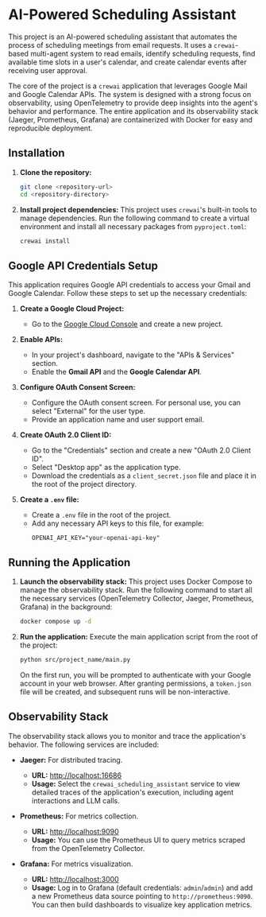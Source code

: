 # AI-Powered Scheduling Assistant

This project is an AI-powered scheduling assistant that automates the process of scheduling meetings from email requests. It uses a `crewai`-based multi-agent system to read emails, identify scheduling requests, find available time slots in a user's calendar, and create calendar events after receiving user approval.

The core of the project is a `crewai` application that leverages Google Mail and Google Calendar APIs. The system is designed with a strong focus on observability, using OpenTelemetry to provide deep insights into the agent's behavior and performance. The entire application and its observability stack (Jaeger, Prometheus, Grafana) are containerized with Docker for easy and reproducible deployment.

## Installation

1.  **Clone the repository:**
    ```bash
    git clone <repository-url>
    cd <repository-directory>
    ```

2.  **Install project dependencies:**
    This project uses `crewai`'s built-in tools to manage dependencies. Run the following command to create a virtual environment and install all necessary packages from `pyproject.toml`:
    ```bash
    crewai install
    ```

## Google API Credentials Setup

This application requires Google API credentials to access your Gmail and Google Calendar. Follow these steps to set up the necessary credentials:

1.  **Create a Google Cloud Project:**
    - Go to the [Google Cloud Console](https://console.cloud.google.com/) and create a new project.

2.  **Enable APIs:**
    - In your project's dashboard, navigate to the "APIs & Services" section.
    - Enable the **Gmail API** and the **Google Calendar API**.

3.  **Configure OAuth Consent Screen:**
    - Configure the OAuth consent screen. For personal use, you can select "External" for the user type.
    - Provide an application name and user support email.

4.  **Create OAuth 2.0 Client ID:**
    - Go to the "Credentials" section and create a new "OAuth 2.0 Client ID".
    - Select "Desktop app" as the application type.
    - Download the credentials as a `client_secret.json` file and place it in the root of the project directory.

5.  **Create a `.env` file:**
    - Create a `.env` file in the root of the project.
    - Add any necessary API keys to this file, for example:
      ```
      OPENAI_API_KEY="your-openai-api-key"
      ```

## Running the Application

1.  **Launch the observability stack:**
    This project uses Docker Compose to manage the observability stack. Run the following command to start all the necessary services (OpenTelemetry Collector, Jaeger, Prometheus, Grafana) in the background:
    ```bash
    docker compose up -d
    ```

2.  **Run the application:**
    Execute the main application script from the root of the project:
    ```bash
    python src/project_name/main.py
    ```
    On the first run, you will be prompted to authenticate with your Google account in your web browser. After granting permissions, a `token.json` file will be created, and subsequent runs will be non-interactive.

## Observability Stack

The observability stack allows you to monitor and trace the application's behavior. The following services are included:

-   **Jaeger:** For distributed tracing.
    -   **URL:** [http://localhost:16686](http://localhost:16686)
    -   **Usage:** Select the `crewai_scheduling_assistant` service to view detailed traces of the application's execution, including agent interactions and LLM calls.

-   **Prometheus:** For metrics collection.
    -   **URL:** [http://localhost:9090](http://localhost:9090)
    -   **Usage:** You can use the Prometheus UI to query metrics scraped from the OpenTelemetry Collector.

-   **Grafana:** For metrics visualization.
    -   **URL:** [http://localhost:3000](http://localhost:3000)
    -   **Usage:** Log in to Grafana (default credentials: `admin`/`admin`) and add a new Prometheus data source pointing to `http://prometheus:9090`. You can then build dashboards to visualize key application metrics.
